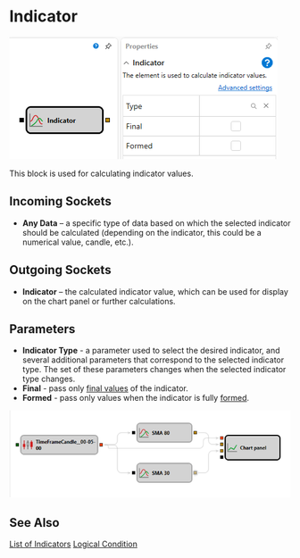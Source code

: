 # Indicator

![Designer Indicator 00](../../../../../../images/designer_indicator_00.png)

This block is used for calculating indicator values.

## Incoming Sockets

- **Any Data** – a specific type of data based on which the selected indicator should be calculated (depending on the indicator, this could be a numerical value, candle, etc.).

## Outgoing Sockets

- **Indicator** – the calculated indicator value, which can be used for display on the chart panel or further calculations.

## Parameters

- **Indicator Type** - a parameter used to select the desired indicator, and several additional parameters that correspond to the selected indicator type. The set of these parameters changes when the selected indicator type changes.
- **Final** - pass only [final values](../../../../../api/indicators.md) of the indicator.
- **Formed** - pass only values when the indicator is fully [formed](../../../../../api/indicators.md).

![Designer Indicator 01](../../../../../../images/designer_indicator_01.png)

## See Also

[List of Indicators](../../../../../api/indicators/list_of_indicators.md)
[Logical Condition](logical_condition.md)
